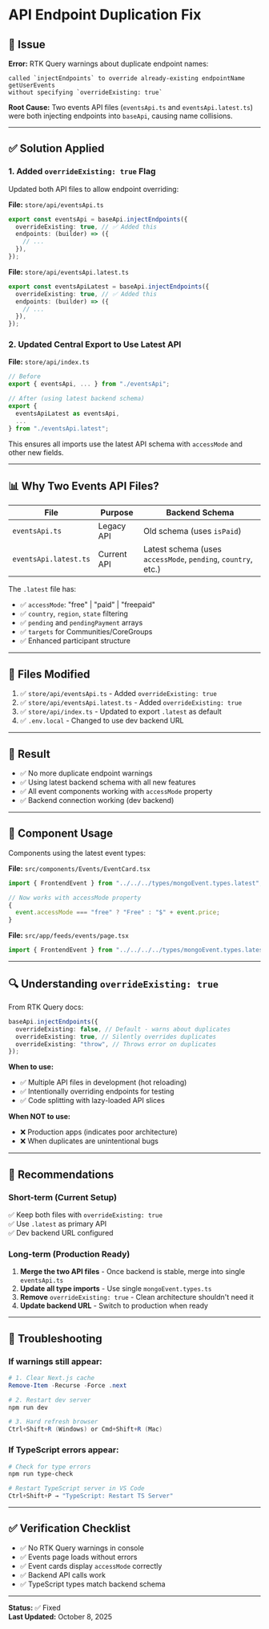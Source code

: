 # API Endpoint Duplication Fix

## 🐛 Issue

**Error:** RTK Query warnings about duplicate endpoint names:

```
called `injectEndpoints` to override already-existing endpointName getUserEvents
without specifying `overrideExisting: true`
```

**Root Cause:** Two events API files (`eventsApi.ts` and `eventsApi.latest.ts`) were both injecting endpoints into `baseApi`, causing name collisions.

---

## ✅ Solution Applied

### 1. Added `overrideExisting: true` Flag

Updated both API files to allow endpoint overriding:

**File:** `store/api/eventsApi.ts`

```typescript
export const eventsApi = baseApi.injectEndpoints({
  overrideExisting: true, // ✅ Added this
  endpoints: (builder) => ({
    // ...
  }),
});
```

**File:** `store/api/eventsApi.latest.ts`

```typescript
export const eventsApiLatest = baseApi.injectEndpoints({
  overrideExisting: true, // ✅ Added this
  endpoints: (builder) => ({
    // ...
  }),
});
```

### 2. Updated Central Export to Use Latest API

**File:** `store/api/index.ts`

```typescript
// Before
export { eventsApi, ... } from "./eventsApi";

// After (using latest backend schema)
export {
  eventsApiLatest as eventsApi,
  ...
} from "./eventsApi.latest";
```

This ensures all imports use the latest API schema with `accessMode` and other new fields.

---

## 📊 Why Two Events API Files?

| File                  | Purpose     | Backend Schema                                                |
| --------------------- | ----------- | ------------------------------------------------------------- |
| `eventsApi.ts`        | Legacy API  | Old schema (uses `isPaid`)                                    |
| `eventsApi.latest.ts` | Current API | Latest schema (uses `accessMode`, `pending`, `country`, etc.) |

The `.latest` file has:

- ✅ `accessMode`: "free" \| "paid" \| "freepaid"
- ✅ `country`, `region`, `state` filtering
- ✅ `pending` and `pendingPayment` arrays
- ✅ `targets` for Communities/CoreGroups
- ✅ Enhanced participant structure

---

## 🔧 Files Modified

1. ✅ `store/api/eventsApi.ts` - Added `overrideExisting: true`
2. ✅ `store/api/eventsApi.latest.ts` - Added `overrideExisting: true`
3. ✅ `store/api/index.ts` - Updated to export `.latest` as default
4. ✅ `.env.local` - Changed to use dev backend URL

---

## 🚀 Result

- ✅ No more duplicate endpoint warnings
- ✅ Using latest backend schema with all new features
- ✅ All event components working with `accessMode` property
- ✅ Backend connection working (dev backend)

---

## 📝 Component Usage

Components using the latest event types:

**File:** `src/components/Events/EventCard.tsx`

```typescript
import { FrontendEvent } from "../../../types/mongoEvent.types.latest";

// Now works with accessMode property
{
  event.accessMode === "free" ? "Free" : "$" + event.price;
}
```

**File:** `src/app/feeds/events/page.tsx`

```typescript
import { FrontendEvent } from "../../../../types/mongoEvent.types.latest";
```

---

## 🔍 Understanding `overrideExisting: true`

From RTK Query docs:

```typescript
baseApi.injectEndpoints({
  overrideExisting: false, // Default - warns about duplicates
  overrideExisting: true, // Silently overrides duplicates
  overrideExisting: "throw", // Throws error on duplicates
});
```

**When to use:**

- ✅ Multiple API files in development (hot reloading)
- ✅ Intentionally overriding endpoints for testing
- ✅ Code splitting with lazy-loaded API slices

**When NOT to use:**

- ❌ Production apps (indicates poor architecture)
- ❌ When duplicates are unintentional bugs

---

## 🎯 Recommendations

### Short-term (Current Setup)

✅ Keep both files with `overrideExisting: true`  
✅ Use `.latest` as primary API  
✅ Dev backend URL configured

### Long-term (Production Ready)

1. **Merge the two API files** - Once backend is stable, merge into single `eventsApi.ts`
2. **Update all type imports** - Use single `mongoEvent.types.ts`
3. **Remove** `overrideExisting: true` - Clean architecture shouldn't need it
4. **Update backend URL** - Switch to production when ready

---

## 🐛 Troubleshooting

### If warnings still appear:

```powershell
# 1. Clear Next.js cache
Remove-Item -Recurse -Force .next

# 2. Restart dev server
npm run dev

# 3. Hard refresh browser
Ctrl+Shift+R (Windows) or Cmd+Shift+R (Mac)
```

### If TypeScript errors appear:

```powershell
# Check for type errors
npm run type-check

# Restart TypeScript server in VS Code
Ctrl+Shift+P → "TypeScript: Restart TS Server"
```

---

## ✅ Verification Checklist

- ✅ No RTK Query warnings in console
- ✅ Events page loads without errors
- ✅ Event cards display `accessMode` correctly
- ✅ Backend API calls work
- ✅ TypeScript types match backend schema

---

**Status:** ✅ Fixed  
**Last Updated:** October 8, 2025
